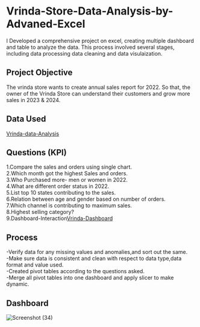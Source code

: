 # Vrinda-Store-Data-Analysis-by-Advaned-Excel
I Developed a comprehensive project on excel, creating multiple dashboard and table to analyze the data. This process involved several stages, including data processing data cleaning and data visulaization.
## Project Objective 
The vrinda store wants to create annual sales report for 2022. So that, the owner of the Vrinda Store can understand their customers and grow more sales in 2023 & 2024.
## Data Used
<a href=https://github.com/monty-coder/Vrinda-Store-Data-Analysis-by-Advaned-Excel/blob/main/Vrinda%20Store%20Data%20Analysis.xlsx>Vrinda-data-Analysis</a>
## Questions (KPI)
1.Compare the sales and orders using single chart.</br>
2.Which month got the highest Sales and orders.</br>
3.Who Purchased more- men or women in 2022.</br>
4.What are different order status in 2022.</br>
5.List top 10 states contributing to the sales.</br>
6.Relation between age and gender based on number of orders.</br>
7.Which channel is contributing to maximum sales.</br>
8.Highest selling category?</br>
9.Dashboard-Interaction<a href=https://github.com/monty-coder/Vrinda-Store-Data-Analysis-by-Advaned-Excel/blob/main/Screenshot%20(34).png>Vrinda-Dashboard</a>
## Process
-Verify data for any missing values and anomalies,and sort out the same.</br>
-Make sure data is consistent and clean with respect to data type,data format and value used.</br>
-Created pivot tables according to the questions asked.</br>
-Merge all pivot tables into one dashboard and apply slicer to make dynamic.</br>
## Dashboard
![Screenshot (34)](https://github.com/user-attachments/assets/41a666f7-b46a-4283-a705-dfbca3ec9c7a)






